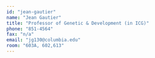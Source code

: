 ```yaml
---
id: "jean-gautier"
name: "Jean Gautier"
title: "Professor of Genetic & Development (in ICG)"
phone: "851-4564"
fax: "n/a"
email: "jg130@columbia.edu"
room: "603A, 602,613"
---
```

